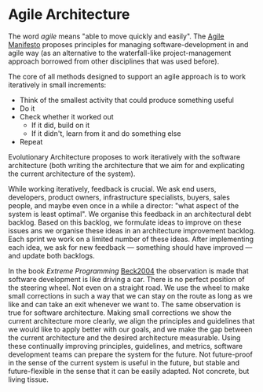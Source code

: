 # Agile Architecture

The word *agile* means "able to move quickly and easily". The [Agile Manifesto](https://agilemanifesto.org) proposes principles for managing software-development in and agile way (as an alternative to the waterfall-like project-management approach borrowed from other disci­plines that was used before).

The core of all methods designed to support an agile approach is to work iteratively in small increments:

* Think of the smallest activity that could produce something useful
* Do it
* Check whether it worked out
    * If it did, build on it
    * If it didn't, learn from it and do something else
* Repeat

Evolutionary Architecture proposes to work iteratively with the software architecture (both writing the architecture that we aim for and explicating the current architecture of the system).

While working iteratively, feedback is crucial. We ask end users, developers, product owners, infrastructure specialists, buyers, sales people, and maybe even once in a while a director: "what aspect of the system is least optimal". We organise this feedback in an architectural debt backlog. Based on this backlog, we formulate ideas to improve on these issues ans we organise these ideas in an architecture improvement backlog. Each sprint we work on a limited number of these ideas. After implementing each idea, we ask for new feedback — something should have improved — and update both backlogs.

In the book *Extreme Programming* [Beck2004](#!bib@bibliography.json) the observation is made that software development is like driving a car. There is no perfect position of the steering wheel. Not even on a straight road. We use the wheel to make small corrections in such a way that we can stay on the route as long as we like and can take an exit whenever we want to. The same observation is true for software architecture. Making small corrections we show the current architecture more clearly, we align the principles and guidelines that we would like to apply better with our goals, and we make the gap between the current architecture and the desired architecture measurable. Using these continually impro­ving principles, guidelines, and metrics, software development teams can prepare the system for the future. Not future-proof in the sense of the current system is useful in the future, but stable and future-flexible in the sense that it can be easily adapted. Not concrete, but living tissue.
